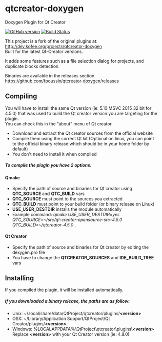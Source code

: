 # qtcreator-doxygen
Doxygen Plugin for Qt Creator


[![GitHub version](https://badge.fury.io/gh/fpoussin%2Fqtcreator-doxygen.svg)](https://github.com/fpoussin/qtcreator-doxygen/releases)
[![Build Status](https://jenkins.netyxia.net/buildStatus/icon?job=qtcreator-doxygen%2Fmaster)](https://jenkins.netyxia.net/job/qtcreator-doxygen/job/master/)  

This project is a fork of the original plugins at: http://dev.kofee.org/projects/qtcreator-doxygen  
Built for the latest Qt-Creator versions.

It adds some features such as a file selection dialog for projects, and duplicate blocks detection.

Binaries are available in the releases section.  
https://github.com/fpoussin/qtcreator-doxygen/releases

## Compiling

You will have to install the same Qt version (ie: 5.10 MSVC 2015 32 bit for 4.5.0) that was used to build the Qt creator version you are targeting for the plugin.  
You can check this in the "about" menu of Qt creator.  

* Download and extract the Qt creator sources from the official website  
* Compile them using the correct Qt kit (Optional on linux, you can point to the official binary release which should be in your home folder by default)  
* You don't need to install it when compiled  
  
  
##### To compile the plugin you have 2 options:  
#### Qmake  
* Specify the path of source and binaries for Qt creator using **QTC_SOURCE** and **QTC_BUILD** vars  
* **QTC_SOURCE** must point to the sources you extracted  
* **QTC_BUILD** must point to your build folder (or binary release on Linux)  
* **USE_USER_DESTDIR** installs the module automatically  
* Example command: *qmake USE_USER_DESTDIR=yes QTC_SOURCE=\~/src/qt-creator-opensource-src-4.5.0 QTC_BUILD=\~/qtcreator-4.5.0* .  
  
#### Qt Creator  
* Specify the path of source and binaries for Qt creator by editing the dexygen.pro file  
* You have to change the **QTCREATOR_SOURCES** and **IDE_BUILD_TREE** vars  


## Installing  
If you compiled the plugin, it will be installed automatically.  
  
##### If you downloaded a binary release, the paths are as follow:  
* Unix: ~/.local/share/data/QtProject/qtcreator/plugins/**\<version\>**  
* OSX: ~/Library/Application Support/QtProject/Qt Creator/plugins/**\<version\>**  
* Windows: %LOCALAPPDATA%\QtProject\qtcreator\plugins\\**\<version\>**  
Replace **\<version\>**  with your Qt Creator version (ie: 4.8.0)  
